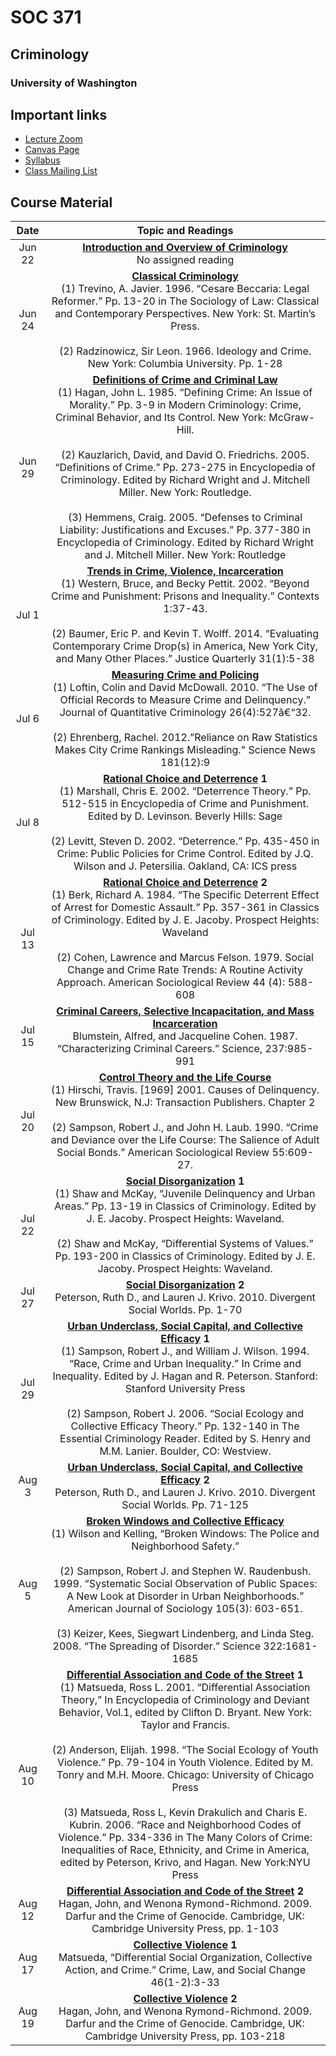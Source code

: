 
# SOC 371

## Criminology

### University of Washington

## Important links

  - [Lecture Zoom](https://washington.zoom.us/j/97380045367)
  - [Canvas Page](https://canvas.uw.edu/courses/1382874)
  - [Syllabus](docs/syllabus.html)
  - [Class Mailing List](soc371a_su20@uw.edu)

## Course Material

|  Date  |                                                                                                                                                                                                                                                                                                                                                Topic and Readings                                                                                                                                                                                                                                                                                                                                                |
| :----: | :--------------------------------------------------------------------------------------------------------------------------------------------------------------------------------------------------------------------------------------------------------------------------------------------------------------------------------------------------------------------------------------------------------------------------------------------------------------------------------------------------------------------------------------------------------------------------------------------------------------------------------------------------------------------------------------------------------------: |
| Jun 22 |                                                                                                                                                                                                                                                                                       **[Introduction and Overview of Criminology](lectures/01_introduction/soc371_lecture_01_introduction.html)**<br>No assigned reading                                                                                                                                                                                                                                                                                        |
| Jun 24 |                                                                                                                                                               **[Classical Criminology](lectures/02_classical_school/soc371_lecture_02_classical_school.html)**<br>(1) Trevino, A. Javier. 1996. “Cesare Beccaria: Legal Reformer.” Pp. 13-20 in The Sociology of Law: Classical and Contemporary Perspectives. New York: St. Martin’s Press.<br><br>(2) Radzinowicz, Sir Leon. 1966. Ideology and Crime. New York: Columbia University. Pp. 1-28                                                                                                                                                                |
| Jun 29 |     **[Definitions of Crime and Criminal Law](lectures/03_crime_and_law/soc371_lecture_03_crime_and_law.html)**<br>(1) Hagan, John L. 1985. “Defining Crime: An Issue of Morality.” Pp. 3-9 in Modern Criminology: Crime, Criminal Behavior, and Its Control. New York: McGraw-Hill.<br><br>(2) Kauzlarich, David, and David O. Friedrichs. 2005. “Definitions of Crime.” Pp. 273-275 in Encyclopedia of Criminology. Edited by Richard Wright and J. Mitchell Miller. New York: Routledge.<br><br>(3) Hemmens, Craig. 2005. “Defenses to Criminal Liability: Justifications and Excuses.” Pp. 377-380 in Encyclopedia of Criminology. Edited by Richard Wright and J. Mitchell Miller. New York: Routledge      |
| Jul 1  |                                                                                                                                                                               **[Trends in Crime, Violence, Incarceration]()**<br>(1) Western, Bruce, and Becky Pettit. 2002. “Beyond Crime and Punishment: Prisons and Inequality.” Contexts 1:37-43.<br><br>(2) Baumer, Eric P. and Kevin T. Wolff. 2014. “Evaluating Contemporary Crime Drop(s) in America, New York City, and Many Other Places.” Justice Quarterly 31(1):5-38                                                                                                                                                                               |
| Jul 6  |                                                                                                                                                                                       **[Measuring Crime and Policing]()**<br>(1) Loftin, Colin and David McDowall. 2010. “The Use of Official Records to Measure Crime and Delinquency.” Journal of Quantitative Criminology 26(4):527â€“32.<br><br>(2) Ehrenberg, Rachel. 2012.”Reliance on Raw Statistics Makes City Crime Rankings Misleading." Science News 181(12):9                                                                                                                                                                                       |
| Jul 8  |                                                                                                                                                                     **[Rational Choice and Deterrence]() 1**<br>(1) Marshall, Chris E. 2002. “Deterrence Theory.” Pp. 512-515 in Encyclopedia of Crime and Punishment. Edited by D. Levinson. Beverly Hills: Sage<br><br>(2) Levitt, Steven D. 2002. “Deterrence.” Pp. 435-450 in Crime: Public Policies for Crime Control. Edited by J.Q. Wilson and J. Petersilia. Oakland, CA: ICS press                                                                                                                                                                      |
| Jul 13 |                                                                                                                                                       **[Rational Choice and Deterrence]() 2**<br>(1) Berk, Richard A. 1984. “The Specific Deterrent Effect of Arrest for Domestic Assault.” Pp. 357-361 in Classics of Criminology. Edited by J. E. Jacoby. Prospect Heights: Waveland<br><br>(2) Cohen, Lawrence and Marcus Felson. 1979. Social Change and Crime Rate Trends: A Routine Activity Approach. American Sociological Review 44 (4): 588-608                                                                                                                                                       |
| Jul 15 |                                                                                                                                                                                                                                                               **[Criminal Careers, Selective Incapacitation, and Mass Incarceration]()**<br>Blumstein, Alfred, and Jacqueline Cohen. 1987. “Characterizing Criminal Careers.” Science, 237:985-991                                                                                                                                                                                                                                                               |
| Jul 20 |                                                                                                                                                                                   **[Control Theory and the Life Course]()**<br>(1) Hirschi, Travis. \[1969\] 2001. Causes of Delinquency. New Brunswick, N.J: Transaction Publishers. Chapter 2<br><br>(2) Sampson, Robert J., and John H. Laub. 1990. “Crime and Deviance over the Life Course: The Salience of Adult Social Bonds.” American Sociological Review 55:609-27.                                                                                                                                                                                   |
| Jul 22 |                                                                                                                                                                                **[Social Disorganization]() 1**<br>(1) Shaw and McKay, “Juvenile Delinquency and Urban Areas.” Pp. 13-19 in Classics of Criminology. Edited by J. E. Jacoby. Prospect Heights: Waveland.<br><br>(2) Shaw and McKay, “Differential Systems of Values.” Pp. 193-200 in Classics of Criminology. Edited by J. E. Jacoby. Prospect Heights: Waveland.                                                                                                                                                                                |
| Jul 27 |                                                                                                                                                                                                                                                                                               **[Social Disorganization]() 2**<br>Peterson, Ruth D., and Lauren J. Krivo. 2010. Divergent Social Worlds. Pp. 1-70                                                                                                                                                                                                                                                                                                |
| Jul 29 |                                                                                                                        **[Urban Underclass, Social Capital, and Collective Efficacy]() 1**<br>(1) Sampson, Robert J., and William J. Wilson. 1994. “Race, Crime and Urban Inequality.” In Crime and Inequality. Edited by J. Hagan and R. Peterson. Stanford: Stanford University Press<br><br>(2) Sampson, Robert J. 2006. “Social Ecology and Collective Efficacy Theory.” Pp. 132-140 in The Essential Criminology Reader. Edited by S. Henry and M.M. Lanier. Boulder, CO: Westview.                                                                                                                         |
| Aug 3  |                                                                                                                                                                                                                                                                             **[Urban Underclass, Social Capital, and Collective Efficacy]() 2**<br>Peterson, Ruth D., and Lauren J. Krivo. 2010. Divergent Social Worlds. Pp. 71-125                                                                                                                                                                                                                                                                             |
| Aug 5  |                                                                                                                      **[Broken Windows and Collective Efficacy]()**<br>(1) Wilson and Kelling, “Broken Windows: The Police and Neighborhood Safety.”<br><br>(2) Sampson, Robert J. and Stephen W. Raudenbush. 1999. “Systematic Social Observation of Public Spaces: A New Look at Disorder in Urban Neighborhoods.” American Journal of Sociology 105(3): 603-651.<br><br>(3) Keizer, Kees, Siegwart Lindenberg, and Linda Steg. 2008. “The Spreading of Disorder.” Science 322:1681- 1685                                                                                                                      |
| Aug 10 | **[Differential Association and Code of the Street]() 1**<br>(1) Matsueda, Ross L. 2001. “Differential Association Theory,” In Encyclopedia of Criminology and Deviant Behavior, Vol.1, edited by Clifton D. Bryant. New York: Taylor and Francis.<br><br>(2) Anderson, Elijah. 1998. “The Social Ecology of Youth Violence.” Pp. 79-104 in Youth Violence. Edited by M. Tonry and M.H. Moore. Chicago: University of Chicago Press<br><br>(3) Matsueda, Ross L, Kevin Drakulich and Charis E. Kubrin. 2006. “Race and Neighborhood Codes of Violence.” Pp. 334-336 in The Many Colors of Crime: Inequalities of Race, Ethnicity, and Crime in America, edited by Peterson, Krivo, and Hagan. New York:NYU Press |
| Aug 12 |                                                                                                                                                                                                                                                        **[Differential Association and Code of the Street]() 2**<br>Hagan, John, and Wenona Rymond-Richmond. 2009. Darfur and the Crime of Genocide. Cambridge, UK: Cambridge University Press, pp. 1-103                                                                                                                                                                                                                                                        |
| Aug 17 |                                                                                                                                                                                                                                                                             **[Collective Violence]() 1**<br>Matsueda, “Differential Social Organization, Collective Action, and Crime.” Crime, Law, and Social Change 46(1-2):3-33                                                                                                                                                                                                                                                                              |
| Aug 19 |                                                                                                                                                                                                                                                                     **[Collective Violence]() 2**<br>Hagan, John, and Wenona Rymond-Richmond. 2009. Darfur and the Crime of Genocide. Cambridge, UK: Cambridge University Press, pp. 103-218                                                                                                                                                                                                                                                                     |
